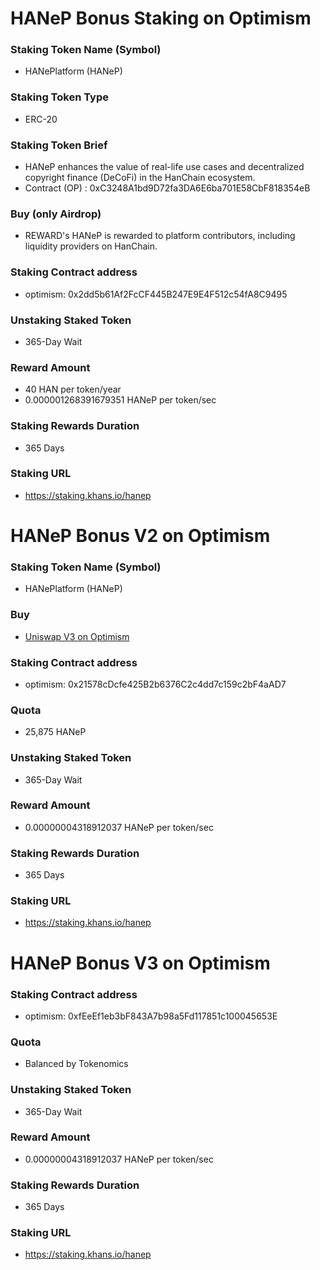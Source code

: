 # HANeP Bonus Staking on Optimism

### Staking Token Name (Symbol)
- HANePlatform (HANeP)

### Staking Token Type
- ERC-20

### Staking Token Brief
- HANeP enhances the value of real-life use cases and decentralized copyright finance (DeCoFi) in the HanChain ecosystem.
- Contract (OP) : 0xC3248A1bd9D72fa3DA6E6ba701E58CbF818354eB

### Buy (only Airdrop)
- REWARD's HANeP is rewarded to platform contributors, including liquidity providers on HanChain.

### Staking Contract address
- optimism: 0x2dd5b61Af2FcCF445B247E9E4F512c54fA8C9495

### Unstaking Staked Token
- 365-Day Wait

### Reward Amount
- 40 HAN per token/year
- 0.000001268391679351 HANeP per token/sec

### Staking Rewards Duration
- 365 Days

### Staking URL
- https://staking.khans.io/hanep

# HANeP Bonus V2 on Optimism

### Staking Token Name (Symbol)
- HANePlatform (HANeP)

### Buy
- [Uniswap V3 on Optimism](https://app.uniswap.org/swap?inputCurrency=0x4200000000000000000000000000000000000006&outputCurrency=0xC3248A1bd9D72fa3DA6E6ba701E58CbF818354eB&chain=optimism)

### Staking Contract address
- optimism: 0x21578cDcfe425B2b6376C2c4dd7c159c2bF4aAD7

### Quota
- 25,875 HANeP

### Unstaking Staked Token
- 365-Day Wait

### Reward Amount
- 0.00000004318912037 HANeP per token/sec

### Staking Rewards Duration
- 365 Days

### Staking URL
- https://staking.khans.io/hanep

# HANeP Bonus V3 on Optimism

### Staking Contract address
- optimism: 0xfEeEf1eb3bF843A7b98a5Fd117851c100045653E

### Quota
- Balanced by Tokenomics

### Unstaking Staked Token
- 365-Day Wait

### Reward Amount
- 0.00000004318912037 HANeP per token/sec

### Staking Rewards Duration
- 365 Days

### Staking URL
- https://staking.khans.io/hanep
